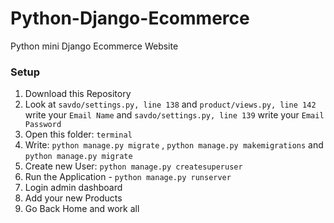 # Python-Django-Ecommerce

Python mini Django Ecommerce Website

### Setup
1. Download this Repository
2. Look at `savdo/settings.py, line 138` and `product/views.py, line 142` write your `Email Name` and `savdo/settings.py, line 139` write your `Email Password`
3. Open this folder: `terminal`
4. Write: `python manage.py migrate` , `python manage.py makemigrations` and `python manage.py migrate`
5. Create new User: `python manage.py createsuperuser`
6. Run the Application - `python manage.py runserver`
7. Login admin dashboard
8. Add your new Products
9. Go Back Home and work all
